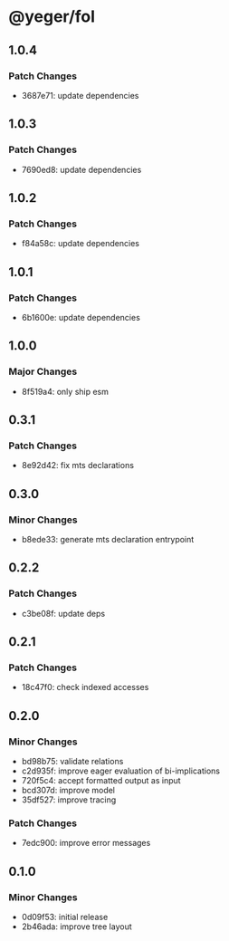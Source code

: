 # @yeger/fol

## 1.0.4

### Patch Changes

- 3687e71: update dependencies

## 1.0.3

### Patch Changes

- 7690ed8: update dependencies

## 1.0.2

### Patch Changes

- f84a58c: update dependencies

## 1.0.1

### Patch Changes

- 6b1600e: update dependencies

## 1.0.0

### Major Changes

- 8f519a4: only ship esm

## 0.3.1

### Patch Changes

- 8e92d42: fix mts declarations

## 0.3.0

### Minor Changes

- b8ede33: generate mts declaration entrypoint

## 0.2.2

### Patch Changes

- c3be08f: update deps

## 0.2.1

### Patch Changes

- 18c47f0: check indexed accesses

## 0.2.0

### Minor Changes

- bd98b75: validate relations
- c2d935f: improve eager evaluation of bi-implications
- 720f5c4: accept formatted output as input
- bcd307d: improve model
- 35df527: improve tracing

### Patch Changes

- 7edc900: improve error messages

## 0.1.0

### Minor Changes

- 0d09f53: initial release
- 2b46ada: improve tree layout

